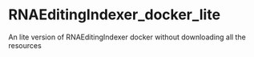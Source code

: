 # RNAEditingIndexer_docker_lite
An lite version of RNAEditingIndexer docker without downloading all the resources
